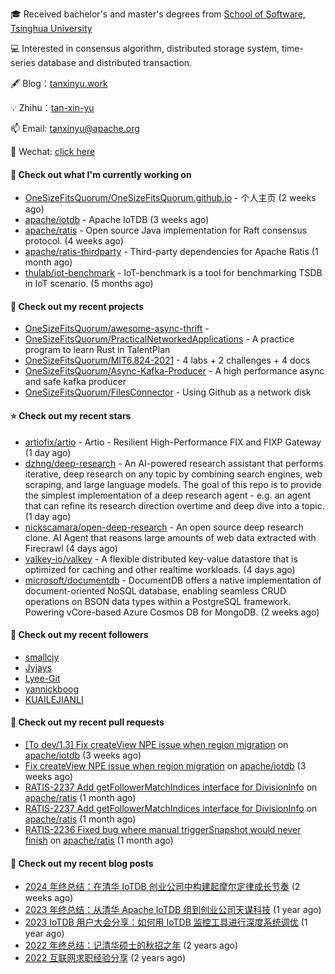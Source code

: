 🎓 Received bachelor's and master's degrees from [School of Software, Tsinghua University](https://www.thss.tsinghua.edu.cn/)

💻 Interested in consensus algorithm, distributed storage system, time-series database and distributed transaction.

🖋 Blog：[tanxinyu.work](https://tanxinyu.work)

💡 Zhihu：[tan-xin-yu](https://www.zhihu.com/people/tan-xin-yu-22)

📫 Email: [tanxinyu@apache.org](mailto:tanxinyu@apache.org)

💬 Wechat: [click here](https://github.com/LebronAl/LebronAl/issues/1)

#### 👷 Check out what I'm currently working on

- [OneSizeFitsQuorum/OneSizeFitsQuorum.github.io](https://github.com/OneSizeFitsQuorum/OneSizeFitsQuorum.github.io) - 个人主页 (2 weeks ago)
- [apache/iotdb](https://github.com/apache/iotdb) - Apache IoTDB (3 weeks ago)
- [apache/ratis](https://github.com/apache/ratis) - Open source Java implementation for Raft consensus protocol. (4 weeks ago)
- [apache/ratis-thirdparty](https://github.com/apache/ratis-thirdparty) - Third-party dependencies for Apache Ratis (1 month ago)
- [thulab/iot-benchmark](https://github.com/thulab/iot-benchmark) - IoT-benchmark is a tool for benchmarking TSDB in IoT scenario. (5 months ago)

#### 🌱 Check out my recent projects

- [OneSizeFitsQuorum/awesome-async-thrift](https://github.com/OneSizeFitsQuorum/awesome-async-thrift) - 
- [OneSizeFitsQuorum/PracticalNetworkedApplications](https://github.com/OneSizeFitsQuorum/PracticalNetworkedApplications) - A practice program to learn Rust in TalentPlan
- [OneSizeFitsQuorum/MIT6.824-2021](https://github.com/OneSizeFitsQuorum/MIT6.824-2021) - 4 labs &#43; 2 challenges &#43; 4 docs
- [OneSizeFitsQuorum/Async-Kafka-Producer](https://github.com/OneSizeFitsQuorum/Async-Kafka-Producer) - A high performance async and safe kafka producer
- [OneSizeFitsQuorum/FilesConnector](https://github.com/OneSizeFitsQuorum/FilesConnector) - Using Github as a network disk

#### ⭐ Check out my recent stars

- [artiofix/artio](https://github.com/artiofix/artio) - Artio - Resilient High-Performance FIX and FIXP Gateway (1 day ago)
- [dzhng/deep-research](https://github.com/dzhng/deep-research) - An AI-powered research assistant that performs iterative, deep research on any topic by combining search engines, web scraping, and large language models.  The goal of this repo is to provide the simplest implementation of a deep research agent - e.g. an agent that can refine its research direction overtime and deep dive into a topic. (1 day ago)
- [nickscamara/open-deep-research](https://github.com/nickscamara/open-deep-research) - An open source deep research clone. AI Agent that reasons large amounts of web data extracted with Firecrawl (4 days ago)
- [valkey-io/valkey](https://github.com/valkey-io/valkey) - A flexible distributed key-value datastore that is optimized for caching and other realtime workloads. (4 days ago)
- [microsoft/documentdb](https://github.com/microsoft/documentdb) - DocumentDB offers a native implementation of document-oriented NoSQL database, enabling seamless CRUD operations on BSON data types within a PostgreSQL framework. Powering vCore-based Azure Cosmos DB for MongoDB. (2 weeks ago)

#### 👯 Check out my recent followers

- [smallcjy](https://github.com/smallcjy)
- [Jyjays](https://github.com/Jyjays)
- [Lyee-Git](https://github.com/Lyee-Git)
- [yannickboog](https://github.com/yannickboog)
- [KUAILEJIANLI](https://github.com/KUAILEJIANLI)

#### 🔨 Check out my recent pull requests

- [[To dev/1.3] Fix createView NPE issue when region migration](https://github.com/apache/iotdb/pull/14747) on [apache/iotdb](https://github.com/apache/iotdb) (3 weeks ago)
- [Fix createView NPE issue when region migration](https://github.com/apache/iotdb/pull/14746) on [apache/iotdb](https://github.com/apache/iotdb) (3 weeks ago)
- [RATIS-2237 Add getFollowerMatchIndices interface for DivisionInfo](https://github.com/apache/ratis/pull/1210) on [apache/ratis](https://github.com/apache/ratis) (1 month ago)
- [RATIS-2237 Add getFollowerMatchIndices interface for DivisionInfo](https://github.com/apache/ratis/pull/1209) on [apache/ratis](https://github.com/apache/ratis) (1 month ago)
- [RATIS-2236 Fixed bug where manual triggerSnapshot would never finish](https://github.com/apache/ratis/pull/1207) on [apache/ratis](https://github.com/apache/ratis) (1 month ago)

#### 📜 Check out my recent blog posts

- [2024 年终总结：在清华 IoTDB 创业公司中构建起摩尔定律成长节奏](https://tanxinyu.work/2024-annual-summary/) (2 weeks ago)
- [2023 年终总结：从清华 Apache IoTDB 组到创业公司天谋科技](https://tanxinyu.work/2023-annual-summary/) (1 year ago)
- [2023 IoTDB 用户大会分享：如何用 IoTDB 监控工具进行深度系统调优](https://tanxinyu.work/2023-iotdb-submit/) (1 year ago)
- [2022 年终总结：记清华硕士的秋招之年](https://tanxinyu.work/2022-annual-summary/) (2 years ago)
- [2022 互联网求职经验分享](https://tanxinyu.work/2022-internet-job-hunting-experience-sharing/) (2 years ago)
